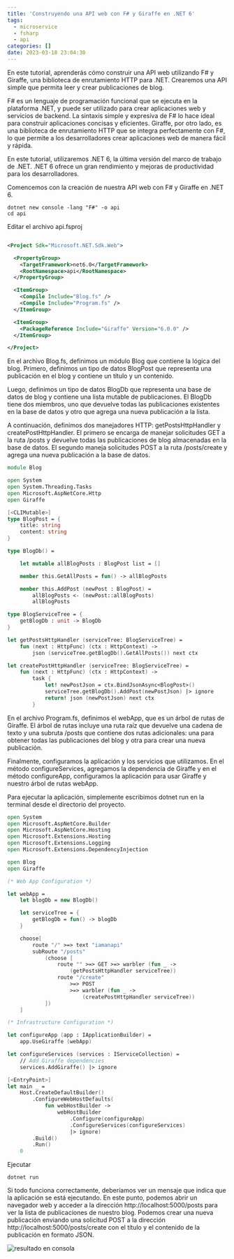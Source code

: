 ```yaml
---
title: 'Construyendo una API web con F# y Giraffe en .NET 6'
tags:
  - microservice
  - fsharp
  - api
categories: []
date: 2023-03-18 23:04:30
---
```


En este tutorial, aprenderás cómo construir una API web utilizando F# y Giraffe, una biblioteca de enrutamiento HTTP para .NET. Crearemos una API simple que permita leer y crear publicaciones de blog.

F# es un lenguaje de programación funcional que se ejecuta en la plataforma .NET, y puede ser utilizado para crear aplicaciones web y servicios de backend. La sintaxis simple y expresiva de F# lo hace ideal para construir aplicaciones concisas y eficientes. Giraffe, por otro lado, es una biblioteca de enrutamiento HTTP que se integra perfectamente con F#, lo que permite a los desarrolladores crear aplicaciones web de manera fácil y rápida.

En este tutorial, utilizaremos .NET 6, la última versión del marco de trabajo de .NET. .NET 6 ofrece un gran rendimiento y mejoras de productividad para los desarrolladores.

Comencemos con la creación de nuestra API web con F# y Giraffe en .NET 6.

```
dotnet new console -lang "F#" -o api
cd api
```

Editar el archivo api.fsproj 

```xml 

<Project Sdk="Microsoft.NET.Sdk.Web">

  <PropertyGroup>
    <TargetFramework>net6.0</TargetFramework>
    <RootNamespace>api</RootNamespace>
  </PropertyGroup>

  <ItemGroup>
    <Compile Include="Blog.fs" />
    <Compile Include="Program.fs" />
  </ItemGroup>

  <ItemGroup>
    <PackageReference Include="Giraffe" Version="6.0.0" />
  </ItemGroup>

</Project>
```

En el archivo Blog.fs, definimos un módulo Blog que contiene la lógica del blog. Primero, definimos un tipo de datos BlogPost que representa una publicación en el blog y contiene un título y un contenido.

Luego, definimos un tipo de datos BlogDb que representa una base de datos de blog y contiene una lista mutable de publicaciones. El BlogDb tiene dos miembros, uno que devuelve todas las publicaciones existentes en la base de datos y otro que agrega una nueva publicación a la lista.

A continuación, definimos dos manejadores HTTP: getPostsHttpHandler y createPostHttpHandler. El primero se encarga de manejar solicitudes GET a la ruta /posts y devuelve todas las publicaciones de blog almacenadas en la base de datos. El segundo maneja solicitudes POST a la ruta /posts/create y agrega una nueva publicación a la base de datos. 


```fsharp
module Blog 

open System
open System.Threading.Tasks
open Microsoft.AspNetCore.Http
open Giraffe

[<CLIMutable>]
type BlogPost = {
    title: string
    content: string
}

type BlogDb() =

    let mutable allBlogPosts : BlogPost list = []

    member this.GetAllPosts = fun() -> allBlogPosts 

    member this.AddPost (newPost : BlogPost) =
        allBlogPosts <- (newPost::allBlogPosts)
        allBlogPosts

type BlogServiceTree = {
    getBlogDb : unit -> BlogDb
}

let getPostsHttpHandler (serviceTree: BlogServiceTree) =
    fun (next : HttpFunc) (ctx : HttpContext) ->
        json (serviceTree.getBlogDb().GetAllPosts()) next ctx

let createPostHttpHandler (serviceTree: BlogServiceTree) =
    fun (next : HttpFunc) (ctx : HttpContext) ->
        task {
            let! newPostJson = ctx.BindJsonAsync<BlogPost>()
            serviceTree.getBlogDb().AddPost(newPostJson) |> ignore
            return! json (newPostJson) next ctx
        }
```

En el archivo Program.fs, definimos el webApp, que es un árbol de rutas de Giraffe. El árbol de rutas incluye una ruta raíz que devuelve una cadena de texto y una subruta /posts que contiene dos rutas adicionales: una para obtener todas las publicaciones del blog y otra para crear una nueva publicación.

Finalmente, configuramos la aplicación y los servicios que utilizamos. En el método configureServices, agregamos la dependencia de Giraffe y en el método configureApp, configuramos la aplicación para usar Giraffe y nuestro árbol de rutas webApp.

Para ejecutar la aplicación, simplemente escribimos dotnet run en la terminal desde el directorio del proyecto. 


```fsharp
open System
open Microsoft.AspNetCore.Builder
open Microsoft.AspNetCore.Hosting
open Microsoft.Extensions.Hosting
open Microsoft.Extensions.Logging
open Microsoft.Extensions.DependencyInjection

open Blog
open Giraffe

(* Web App Configuration *)

let webApp = 
    let blogDb = new BlogDb()

    let serviceTree = {
        getBlogDb = fun() -> blogDb
    }

    choose[
        route "/" >=> text "iamanapi"
        subRoute "/posts" 
            (choose [
                route "" >=> GET >=> warbler (fun _ -> 
                    (getPostsHttpHandler serviceTree))
                route "/create" 
                    >=> POST 
                    >=> warbler (fun _ -> 
                        (createPostHttpHandler serviceTree))
            ])
    ]

(* Infrastructure Configuration *)

let configureApp (app : IApplicationBuilder) =
    app.UseGiraffe (webApp)

let configureServices (services : IServiceCollection) =
    // Add Giraffe dependencies
    services.AddGiraffe() |> ignore

[<EntryPoint>]
let main _ =
    Host.CreateDefaultBuilder()
        .ConfigureWebHostDefaults(
            fun webHostBuilder ->
                webHostBuilder
                    .Configure(configureApp)
                    .ConfigureServices(configureServices)
                    |> ignore)
        .Build()
        .Run()
    0
```
Ejecutar 

```
dotnet run
```

Si todo funciona correctamente, deberíamos ver un mensaje que indica que la aplicación se está ejecutando. En este punto, podemos abrir un navegador web y acceder a la dirección http://localhost:5000/posts para ver la lista de publicaciones de nuestro blog. Podemos crear una nueva publicación enviando una solicitud POST a la dirección http://localhost:5000/posts/create con el título y el contenido de la publicación en formato JSON.

![resultado en consola](http://blog.ramons.digital/images/1679183655720.png)



